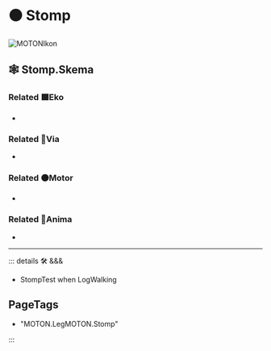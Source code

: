 # 🟠 <motor>Stomp</motor>

![MOTONIkon](/Ikon/Motor_Ikon.png)

## 🕸 Stomp.Skema

### Related 🟩<ekos>Eko</ekos>

-

### Related 🔻<via>Via</via>

-

### Related 🟠<motor>Motor</motor>

-

### Related 💜<anima>Anima</anima>

-

---

<!-- =================================================== -->
<!-- =================================================== -->
<!-- =================================================== -->
<!-- =================================================== -->
<!-- =================================================== -->
::: details 🛠 <dev>&&&</dev>

- StompTest when LogWalking

<h2>PageTags</h2>

- "MOTON.LegMOTON.Stomp"

:::

